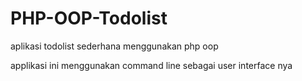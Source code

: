 # PHP-OOP-Todolist
aplikasi todolist sederhana menggunakan php oop

applikasi ini menggunakan command line sebagai user interface nya
